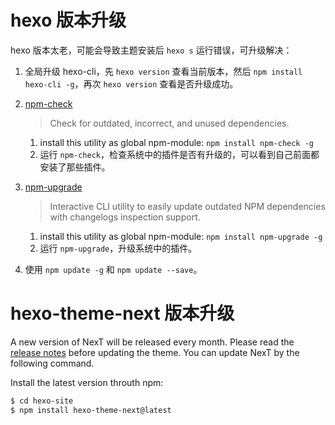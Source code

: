 # hexo 版本升级

hexo 版本太老，可能会导致主题安装后 `hexo s` 运行错误，可升级解决：

1. 全局升级 hexo-cli，先 `hexo version` 查看当前版本，然后 `npm install hexo-cli -g`，再次 `hexo version` 查看是否升级成功。

2. [npm-check](https://www.npmjs.com/package/npm-check)

   > Check for outdated, incorrect, and unused dependencies.

   1. install this utility as global npm-module: `npm install npm-check -g`
   2. 运行 `npm-check`，检查系统中的插件是否有升级的，可以看到自己前面都安装了那些插件。

3. [npm-upgrade](https://www.npmjs.com/package/npm-upgrade)

   > Interactive CLI utility to easily update outdated NPM dependencies with changelogs inspection support.

   1. install this utility as global npm-module: `npm install npm-upgrade -g`
   2. 运行 `npm-upgrade`，升级系统中的插件。

4. 使用 `npm update -g` 和 `npm update --save`。

# hexo-theme-next 版本升级

A new version of NexT will be released every month. Please read the [release notes](https://github.com/next-theme/hexo-theme-next/releases) before updating the theme. You can update NexT by the following command.

Install the latest version throuth npm:

```bash
$ cd hexo-site
$ npm install hexo-theme-next@latest
```

